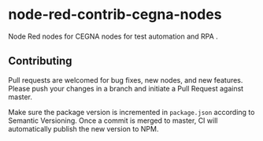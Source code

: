 # node-red-contrib-cegna-nodes

Node Red nodes for CEGNA nodes for test automation and RPA .

## Contributing

Pull requests are welcomed for bug fixes, new nodes, and new features. Please push your changes in a branch and initiate a Pull Request against master.

Make sure the package version is incremented in `package.json` according to Semantic Versioning. Once a commit is merged to master, CI will automatically publish the new version to NPM.